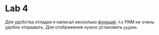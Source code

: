 # Lab 4

Для удобства отладки я написал несколько [функций](scripts/pnmFuncs.py), т.к PNM не очень удобно открывать. 
Для отображения нужно установить `pygame`.
